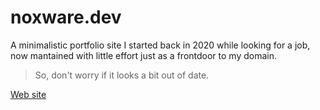 # noxware.dev

A minimalistic portfolio site I started back in 2020 while looking for a job, now mantained with little effort just as a frontdoor to my domain.

> So, don't worry if it looks a bit out of date.

[Web site](https://noxware.dev)

